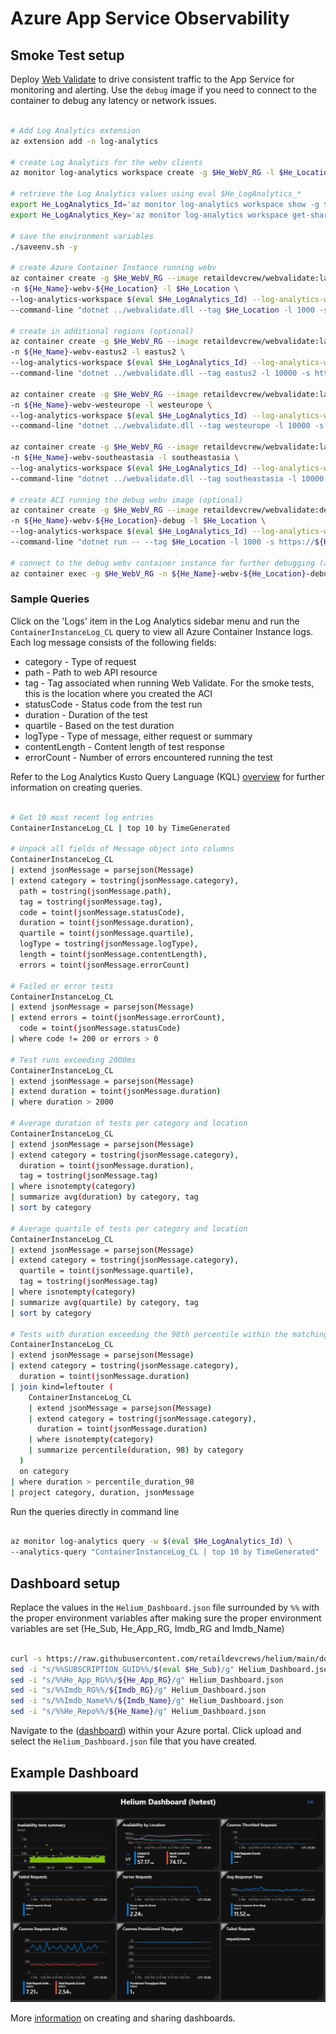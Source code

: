 # Azure App Service Observability

## Smoke Test setup

Deploy [Web Validate](https://github.com/microsoft/webvalidate) to drive consistent traffic to the App Service for monitoring and alerting. Use the `debug` image if you need to connect to the container to debug any latency or network issues.

```bash

# Add Log Analytics extension
az extension add -n log-analytics

# create Log Analytics for the webv clients
az monitor log-analytics workspace create -g $He_WebV_RG -l $He_Location -n $He_Name -o table

# retrieve the Log Analytics values using eval $He_LogAnalytics_*
export He_LogAnalytics_Id='az monitor log-analytics workspace show -g $He_WebV_RG -n $He_Name --query customerId -o tsv'
export He_LogAnalytics_Key='az monitor log-analytics workspace get-shared-keys -g $He_WebV_RG -n $He_Name --query primarySharedKey -o tsv'

# save the environment variables
./saveenv.sh -y

# create Azure Container Instance running webv
az container create -g $He_WebV_RG --image retaildevcrew/webvalidate:latest -o tsv --query name \
-n ${He_Name}-webv-${He_Location} -l $He_Location \
--log-analytics-workspace $(eval $He_LogAnalytics_Id) --log-analytics-workspace-key $(eval $He_LogAnalytics_Key) \
--command-line "dotnet ../webvalidate.dll --tag $He_Location -l 1000 -s https://${He_Name}.azurewebsites.net -u https://raw.githubusercontent.com/retaildevcrews/${He_Repo}/main/TestFiles/ -f benchmark.json -r --json-log"

# create in additional regions (optional)
az container create -g $He_WebV_RG --image retaildevcrew/webvalidate:latest -o tsv --query name \
-n ${He_Name}-webv-eastus2 -l eastus2 \
--log-analytics-workspace $(eval $He_LogAnalytics_Id) --log-analytics-workspace-key $(eval $He_LogAnalytics_Key) \
--command-line "dotnet ../webvalidate.dll --tag eastus2 -l 10000 -s https://${He_Name}.azurewebsites.net -u https://raw.githubusercontent.com/retaildevcrews/${He_Repo}/main/TestFiles/ -f benchmark.json -r --json-log"

az container create -g $He_WebV_RG --image retaildevcrew/webvalidate:latest -o tsv --query name \
-n ${He_Name}-webv-westeurope -l westeurope \
--log-analytics-workspace $(eval $He_LogAnalytics_Id) --log-analytics-workspace-key $(eval $He_LogAnalytics_Key) \
--command-line "dotnet ../webvalidate.dll --tag westeurope -l 10000 -s https://${He_Name}.azurewebsites.net -u https://raw.githubusercontent.com/retaildevcrews/${He_Repo}/main/TestFiles/ -f benchmark.json -r --json-log"

az container create -g $He_WebV_RG --image retaildevcrew/webvalidate:latest -o tsv --query name \
-n ${He_Name}-webv-southeastasia -l southeastasia \
--log-analytics-workspace $(eval $He_LogAnalytics_Id) --log-analytics-workspace-key $(eval $He_LogAnalytics_Key) \
--command-line "dotnet ../webvalidate.dll --tag southeastasia -l 10000 -s https://${He_Name}.azurewebsites.net -u https://raw.githubusercontent.com/retaildevcrews/${He_Repo}/main/TestFiles/ -f benchmark.json -r --json-log"

# create ACI running the debug webv image (optional)
az container create -g $He_WebV_RG --image retaildevcrew/webvalidate:debug -o tsv --query name \
-n ${He_Name}-webv-${He_Location}-debug -l $He_Location \
--log-analytics-workspace $(eval $He_LogAnalytics_Id) --log-analytics-workspace-key $(eval $He_LogAnalytics_Key) \
--command-line "dotnet run -- --tag $He_Location -l 1000 -s https://${He_Name}.azurewebsites.net -u https://raw.githubusercontent.com/retaildevcrews/${He_Repo}/main/TestFiles/ -f benchmark.json -r --json-log"

# connect to the debug webv container instance for further debugging (as needed)
az container exec -g $He_WebV_RG -n ${He_Name}-webv-${He_Location}-debug --exec-command "/bin/bash"

```

### Sample Queries

Click on the 'Logs' item in the Log Analytics sidebar menu and run the `ContainerInstanceLog_CL` query to view all Azure Container Instance logs. Each log message consists of the following fields:

- category - Type of request
- path - Path to web API resource
- tag - Tag associated when running Web Validate. For the smoke tests, this is the location where you created the ACI
- statusCode - Status code from the test run
- duration - Duration of the test
- quartile - Based on the test duration
- logType - Type of message, either request or summary
- contentLength - Content length of test response
- errorCount - Number of errors encountered running the test

Refer to the Log Analytics Kusto Query Language (KQL) [overview](https://docs.microsoft.com/en-us/azure/data-explorer/kusto/query/) for further information on creating queries.

```bash

# Get 10 most recent log entries
ContainerInstanceLog_CL | top 10 by TimeGenerated

# Unpack all fields of Message object into columns
ContainerInstanceLog_CL
| extend jsonMessage = parsejson(Message)
| extend category = tostring(jsonMessage.category),
  path = tostring(jsonMessage.path),
  tag = tostring(jsonMessage.tag),
  code = toint(jsonMessage.statusCode),
  duration = toint(jsonMessage.duration),
  quartile = toint(jsonMessage.quartile),
  logType = tostring(jsonMessage.logType),
  length = toint(jsonMessage.contentLength),
  errors = toint(jsonMessage.errorCount)

# Failed or error tests
ContainerInstanceLog_CL
| extend jsonMessage = parsejson(Message)
| extend errors = toint(jsonMessage.errorCount),
  code = toint(jsonMessage.statusCode)
| where code != 200 or errors > 0

# Test runs exceeding 2000ms
ContainerInstanceLog_CL
| extend jsonMessage = parsejson(Message)
| extend duration = toint(jsonMessage.duration)
| where duration > 2000

# Average duration of tests per category and location
ContainerInstanceLog_CL
| extend jsonMessage = parsejson(Message)
| extend category = tostring(jsonMessage.category),
  duration = toint(jsonMessage.duration),
  tag = tostring(jsonMessage.tag)
| where isnotempty(category)
| summarize avg(duration) by category, tag
| sort by category

# Average quartile of tests per category and location
ContainerInstanceLog_CL
| extend jsonMessage = parsejson(Message)
| extend category = tostring(jsonMessage.category),
  quartile = toint(jsonMessage.quartile),
  tag = tostring(jsonMessage.tag)
| where isnotempty(category)
| summarize avg(quartile) by category, tag
| sort by category

# Tests with duration exceeding the 98th percentile within the matching category
ContainerInstanceLog_CL
| extend jsonMessage = parsejson(Message)
| extend category = tostring(jsonMessage.category),
  duration = toint(jsonMessage.duration)
| join kind=leftouter (
    ContainerInstanceLog_CL
    | extend jsonMessage = parsejson(Message)
    | extend category = tostring(jsonMessage.category),
      duration = toint(jsonMessage.duration)
    | where isnotempty(category)
    | summarize percentile(duration, 98) by category
  )
  on category
| where duration > percentile_duration_98
| project category, duration, jsonMessage

```

Run the queries directly in command line

```bash

az monitor log-analytics query -w $(eval $He_LogAnalytics_Id) \
--analytics-query "ContainerInstanceLog_CL | top 10 by TimeGenerated"

```

## Dashboard setup

Replace the values in the `Helium_Dashboard.json` file surrounded by `%%` with the proper environment variables
after making sure the proper environment variables are set (He_Sub, He_App_RG, Imdb_RG and Imdb_Name)

```bash

curl -s https://raw.githubusercontent.com/retaildevcrews/helium/main/docs/dashboard/Helium_Dashboard.json > Helium_Dashboard.json
sed -i "s/%%SUBSCRIPTION_GUID%%/$(eval $He_Sub)/g" Helium_Dashboard.json
sed -i "s/%%He_App_RG%%/${He_App_RG}/g" Helium_Dashboard.json
sed -i "s/%%Imdb_RG%%/${Imdb_RG}/g" Helium_Dashboard.json
sed -i "s/%%Imdb_Name%%/${Imdb_Name}/g" Helium_Dashboard.json
sed -i "s/%%He_Repo%%/${He_Name}/g" Helium_Dashboard.json

```

Navigate to the ([dashboard](https://portal.azure.com/#dashboard)) within your Azure portal. Click upload and select the `Helium_Dashboard.json` file that you have created.

## Example Dashboard

![alt text](./images/dashboard.jpg "Helium Example Dashboard")

More [information](https://docs.microsoft.com/en-us/azure/azure-portal/azure-portal-dashboards) on creating and sharing dashboards.
